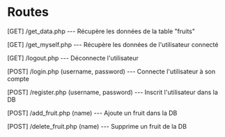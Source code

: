 # Routes

[GET] /get_data.php --- Récupère les données de la table "fruits"

[GET] /get_myself.php --- Récupère les données de l'utilisateur connecté

[GET] /logout.php --- Déconnecte l'utilisateur

[POST] /login.php (username, password) --- Connecte l'utilisateur à son compte

[POST] /register.php (username, password) --- Inscrit l'utilisateur dans la DB

[POST] /add_fruit.php (name) --- Ajoute un fruit dans la DB

[POST] /delete_fruit.php (name) --- Supprime un fruit de la DB
